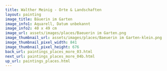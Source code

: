 ```yaml
---
title: Walther Meinig - Orte & Landschaften
layout: painting
image_title: Bäuerin im Garten
image_info1: Aquarell, Datum unbekannt
image_info2: 40 x 49 cm
image_url: assets/images/places/Baeuerin im Garten.png
image_thumbnail_url: assets/images/places/Baeuerin im Garten-klein.png
image_thumbnail_pixel_width: 841
image_thumbnail_pixel_height: 676
back_url: paintings_places_more_03.html
next_url: paintings_places_more_04b.html
up_url: paintings_places.html
---
```


